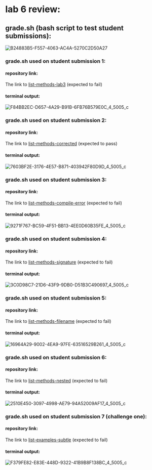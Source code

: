 # lab 6 review:

## grade.sh (bash script to test student submissions):
![B24883B5-F557-4063-AC4A-5270C2D50A27](https://user-images.githubusercontent.com/122498397/224506549-bb050dcf-44ed-4780-955b-5b95baf045e7.jpeg)

### grade.sh used on student submission 1:

#### repository link:
The link to [list-methods-lab3](https://github.com/ucsd-cse15l-f22/list-methods-lab3)
(expected to fail)

#### terminal output:
![F84BB2EC-D657-4A29-B91B-6FB76B579E0C_4_5005_c](https://user-images.githubusercontent.com/122498397/224506615-6703d69a-f738-4738-9e15-89da814e1075.jpeg)

### grade.sh used on student submission 2:

#### repository link:
The link to [list-methods-corrected](https://github.com/ucsd-cse15l-f22/list-methods-corrected)
(expected to pass)

#### terminal output:
![7603BF2E-3176-4E57-B871-403942F80D9D_4_5005_c](https://user-images.githubusercontent.com/122498397/224506630-d487359a-7fd5-42fa-9b8c-c4c395530b85.jpeg)

### grade.sh used on student submission 3:

#### repository link:
The link to [list-methods-compile-error](https://github.com/ucsd-cse15l-f22/list-methods-compile-error)
(expected to fail)

#### terminal output:
![9271F767-BC59-4F51-BB13-4EE0D60B35FE_4_5005_c](https://user-images.githubusercontent.com/122498397/224506636-9df3d1bd-299d-4df1-b6c6-ed39941cbd4f.jpeg)

### grade.sh used on student submission 4:

#### repository link:
The link to [list-methods-signature](https://github.com/ucsd-cse15l-f22/list-methods-signature)
(expected to fail)

#### terminal output:
![3C0D98C7-21D6-43F9-9DB0-D51B3C490697_4_5005_c](https://user-images.githubusercontent.com/122498397/224507672-b191e998-7a78-41e3-a2d0-b6ea4767e8a2.jpeg)

### grade.sh used on student submission 5:

#### repository link:
The link to [list-methods-filename](https://github.com/ucsd-cse15l-f22/list-methods-filename)
(expected to fail)

#### terminal output:
![16964A29-9002-4EA9-97FE-63516529B261_4_5005_c](https://user-images.githubusercontent.com/122498397/224506654-0af4fc9e-fbf5-4ac6-b990-7563aefe2c0c.jpeg)

### grade.sh used on student submission 6:

#### repository link:
The link to [list-methods-nested](https://github.com/ucsd-cse15l-f22/list-methods-nested)
(expected to fail)

#### terminal output:
![2510E450-3097-4998-AE79-94A52009AF17_4_5005_c](https://user-images.githubusercontent.com/122498397/224506659-76e99928-1741-45a1-97dd-d048ab833a02.jpeg)

### grade.sh used on student submission 7 (challenge one):

#### repository link:
The link to [list-examples-subtle](https://github.com/ucsd-cse15l-f22/list-examples-subtle)
(expected to fail)

#### terminal output:
![F379FE82-E83E-448D-9322-41B9B8F138BC_4_5005_c](https://user-images.githubusercontent.com/122498397/224506661-17dd360f-b275-4b26-92aa-2885db6c6e45.jpeg)

